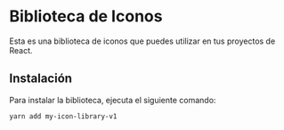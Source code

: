 # Biblioteca de Iconos

Esta es una biblioteca de iconos que puedes utilizar en tus proyectos de React.

## Instalación

Para instalar la biblioteca, ejecuta el siguiente comando:

```bash
yarn add my-icon-library-v1
